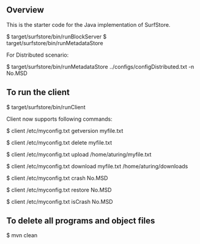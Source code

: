  ## Overview
 
 This is the starter code for the Java implementation of SurfStore.

 $ target/surfstore/bin/runBlockServer
 $ target/surfstore/bin/runMetadataStore
 
 For Distributed scenario: 
 
 $ target/surfstore/bin/runMetadataStore ../configs/configDistributed.txt -n No.MSD
 
 ## To run the client
 
 $ target/surfstore/bin/runClient
 
 Client now supports following commands:
 
 $ client /etc/myconfig.txt getversion myfile.txt
 
 $ client /etc/myconfig.txt delete myfile.txt
 
 $ client /etc/myconfig.txt upload /home/aturing/myfile.txt
 
 $ client /etc/myconfig.txt download myfile.txt /home/aturing/downloads
 
 $ client /etc/myconfig.txt crash No.MSD
 
 $ client /etc/myconfig.txt restore No.MSD
 
 $ client /etc/myconfig.txt isCrash No.MSD
 
 
 ## To delete all programs and object files
 
 $ mvn clean
